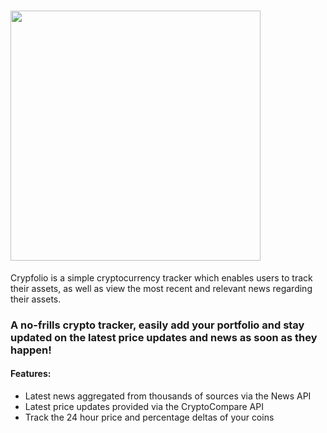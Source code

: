 # <img src="https://i.imgur.com/iFrMX6O.png" width="400dp">


<p>
Crypfolio is a simple cryptocurrency tracker which enables users to track their assets, as well as view the most recent and relevant news regarding their assets.
</p>
<h3>
  A no-frills crypto tracker, easily add your portfolio and stay updated on the latest price updates and news as soon as they happen!
</h3>
<h4>
Features: 
  </h4>
  <ul>
    <li>
      Latest news aggregated from thousands of sources via the News API
    </li>
  <li>
      Latest price updates provided via the CryptoCompare API
    </li>
  
  <li>
     Track the 24 hour price and percentage deltas of your coins
    </li>
  
  
  </ul>
